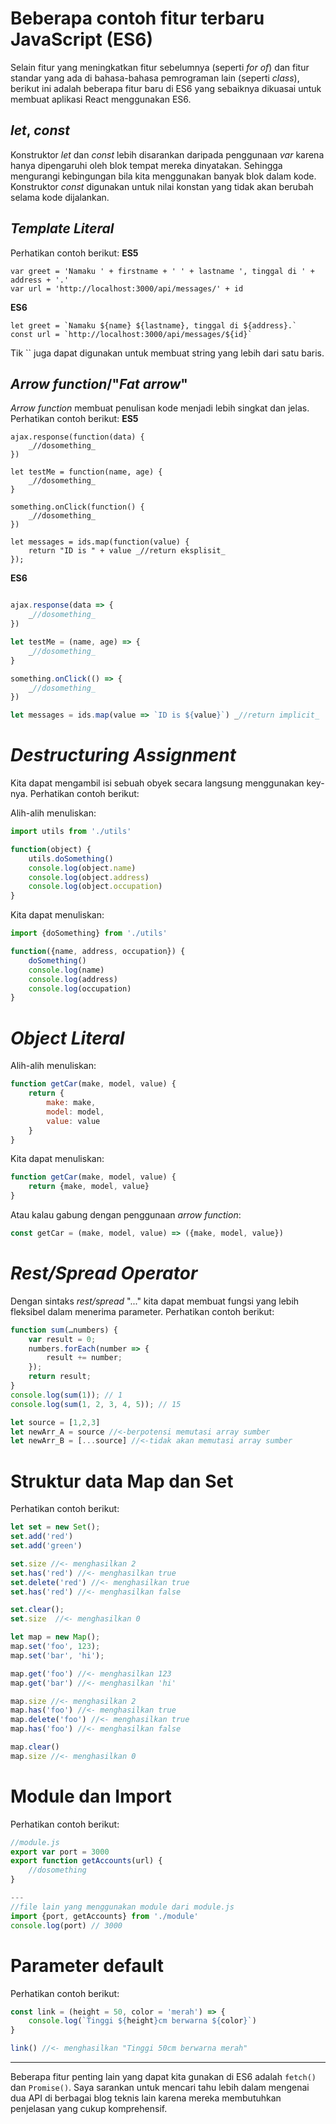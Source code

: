# Beberapa contoh fitur terbaru JavaScript (ES6)

Selain fitur yang meningkatkan fitur sebelumnya (seperti _for of_) dan fitur standar yang ada di bahasa-bahasa pemrograman lain (seperti _class_), berikut ini adalah beberapa fitur baru di ES6 yang sebaiknya dikuasai untuk membuat aplikasi React menggunakan ES6.

## _let_, _const_
Konstruktor _let_ dan _const_ lebih disarankan daripada penggunaan _var_ karena hanya dipengaruhi oleh blok tempat mereka dinyatakan. Sehingga mengurangi kebingungan bila kita menggunakan banyak blok dalam kode. Konstruktor _const_ digunakan untuk nilai konstan yang tidak akan berubah selama kode dijalankan.

## _Template Literal_
Perhatikan contoh berikut:
__ES5__
```
var greet = 'Namaku ' + firstname + ' ' + lastname ', tinggal di ' + address + '.'
var url = 'http://localhost:3000/api/messages/' + id
```
__ES6__
```
let greet = `Namaku ${name} ${lastname}, tinggal di ${address}.`
const url = `http://localhost:3000/api/messages/${id}`
```

Tik `` juga dapat digunakan untuk membuat string yang lebih dari satu baris.

## _Arrow function_/"_Fat arrow_"
_Arrow function_ membuat penulisan kode menjadi lebih singkat dan jelas. Perhatikan contoh berikut:
__ES5__
```
ajax.response(function(data) {
	_//dosomething_
})

let testMe = function(name, age) {
	_//dosomething_
}

something.onClick(function() {
	_//dosomething_
})

let messages = ids.map(function(value) {
	return "ID is " + value _//return eksplisit_
});
```
__ES6__
```javascript

ajax.response(data => {
	_//dosomething_
})

let testMe = (name, age) => {
	_//dosomething_
}

something.onClick(() => {
	_//dosomething_
})

let messages = ids.map(value => `ID is ${value}`) _//return implicit_
```

# _Destructuring Assignment_

Kita dapat mengambil isi sebuah obyek secara langsung menggunakan key-nya. Perhatikan contoh berikut:

Alih-alih menuliskan:
```javascript
import utils from './utils'

function(object) {
	utils.doSomething()
	console.log(object.name)
	console.log(object.address)
	console.log(object.occupation)
}
```

Kita dapat menuliskan:
```javascript
import {doSomething} from './utils'

function({name, address, occupation}) {
	doSomething()
	console.log(name)
	console.log(address)
	console.log(occupation)
}
```

# _Object Literal_

Alih-alih menuliskan:
```javascript
function getCar(make, model, value) {
	return {
		make: make,
		model: model,
		value: value
	}
}
```
Kita dapat menuliskan:
```javascript
function getCar(make, model, value) {
	return {make, model, value}
}
```

Atau kalau gabung dengan penggunaan _arrow function_:
```javascript
const getCar = (make, model, value) => ({make, model, value})
```

# _Rest/Spread Operator_

Dengan sintaks _rest/spread_ "..." kita dapat membuat fungsi yang lebih fleksibel dalam menerima parameter. Perhatikan contoh berikut:

```javascript
function sum(…numbers) {
	var result = 0;
	numbers.forEach(number => {
		result += number;
	});
	return result;
}
console.log(sum(1)); // 1
console.log(sum(1, 2, 3, 4, 5)); // 15

let source = [1,2,3]
let newArr_A = source //<-berpotensi memutasi array sumber
let newArr_B = [...source] //<-tidak akan memutasi array sumber
```

# Struktur data Map dan Set

Perhatikan contoh berikut:

```javascript
let set = new Set();
set.add('red')
set.add('green')

set.size //<- menghasilkan 2
set.has('red') //<- menghasilkan true
set.delete('red') //<- menghasilkan true
set.has('red') //<- menghasilkan false

set.clear();
set.size  //<- menghasilkan 0

let map = new Map();
map.set('foo', 123);
map.set('bar', 'hi');

map.get('foo') //<- menghasilkan 123
map.get('bar') //<- menghasilkan 'hi'

map.size //<- menghasilkan 2
map.has('foo') //<- menghasilkan true
map.delete('foo') //<- menghasilkan true
map.has('foo') //<- menghasilkan false

map.clear()
map.size //<- menghasilkan 0
```

# Module dan Import

Perhatikan contoh berikut:

```javascript
//module.js
export var port = 3000
export function getAccounts(url) {
	//dosomething
}

---
//file lain yang menggunakan module dari module.js
import {port, getAccounts} from './module'
console.log(port) // 3000
```

# Parameter default

Perhatikan contoh berikut:

```javascript
const link = (height = 50, color = 'merah') => {
	console.log(`Tinggi ${height}cm berwarna ${color}`)
}

link() //<- menghasilkan "Tinggi 50cm berwarna merah"
```
---

Beberapa fitur penting lain yang dapat kita gunakan di ES6 adalah `fetch()` dan `Promise()`. Saya sarankan untuk mencari tahu lebih dalam mengenai dua API di berbagai blog teknis lain karena mereka membutuhkan penjelasan yang cukup komprehensif.


